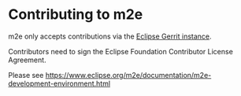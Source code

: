 Contributing to m2e
===================

m2e only accepts contributions via the [Eclipse Gerrit instance](https://git.eclipse.org/r/#/admin/projects/m2e/m2e-core).

Contributors need to sign the Eclipse Foundation Contributor License Agreement.

Please see https://www.eclipse.org/m2e/documentation/m2e-development-environment.html
